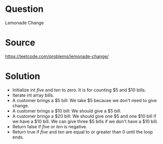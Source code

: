 # Question
Lemonade Change

# Source
https://leetcode.com/problems/lemonade-change/

# Solution
 - Initialize int *five* and *ten* to zero. It is for counting $5 and $10 bills.
 - Iterate int array bills.
 - A customer brings a $5 bill: We take $5 because we don't need to give change.
 - A customer brings a $10 bill: We should give a $5 bill.
 - A customer brings a $20 bill: We should give one $5 and one $10 bill if we have a $10 bill. We can give three $5 bills if we don't have a $10 bill.
 - Return false if *five* or *ten* is negative.
 - Return true if *five* and *ten* are equal to or greater than 0 until the loop ends.